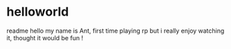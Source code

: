 # helloworld
readme
hello my name is Ant, first time playing rp but i really enjoy watching it, thought it would be fun !
